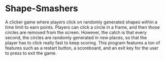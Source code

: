 # Shape-Smashers
A clicker game where players click on randomly generated shapes within a time limit to earn points. Players can click a circle in a frame, and then those circles are removed from the screen. However, the catch is that every second, the circles are randomly generated in new places, so that the player has to click really fast to keep scoring. This program features a ton of features such as a restart button, a scoreboard, and an exit key for the user to press to exit the game.

